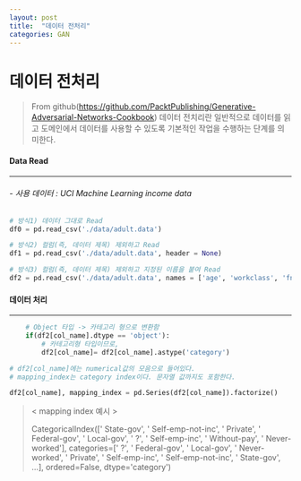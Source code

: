 ```yaml
---
layout: post
title:  "데이터 전처리"
categories: GAN
---
```



# 데이터 전처리

> From github(https://github.com/PacktPublishing/Generative-Adversarial-Networks-Cookbook)
> 데이터 전치리란 일반적으로 데이터를 읽고 도메인에서 데이터를 사용할 수 있도록 기본적인 작업을 수행하는 단계를 의미한다.



#### Data Read 

------

###### - 사용 데이터 :  UCI Machine Learning income data 

```python
# 방식1) 데이터 그대로 Read
df0 = pd.read_csv('./data/adult.data')

# 방식2) 컬럼(즉, 데이터 제목) 제외하고 Read
df1 = pd.read_csv('./data/adult.data', header = None)

# 방식3) 컬럼(즉, 데이터 제목) 제외하고 지정된 이름을 붙여 Read
df2 = pd.read_csv('./data/adult.data', names = ['age', 'workclass', 'fnlwgt', 'education', 'education-num', 'marital-status', 'occupation', 'relationship', 'race', 'sex', 'capital-gain', 'capital-loss', 'hours-per-week', 'native-country','Label']) 

```



#### 데이터 처리

------

```python
    # Object 타입 -> 카테고리 형으로 변환함
    if(df2[col_name].dtype == 'object'):
        # 카테고리형 타입이므로, 
        df2[col_name]= df2[col_name].astype('category')
```

```python
# df2[col_name]에는 numerical값의 모음으로 들어있다.
# mapping_index는 category index이다. 문자열 값까지도 포함한다.

df2[col_name], mapping_index = pd.Series(df2[col_name]).factorize()
```

> < mapping index 예시 >
>
> CategoricalIndex([' State-gov', ' Self-emp-not-inc', ' Private',
>                   ' Federal-gov', ' Local-gov', ' ?', ' Self-emp-inc',
>                   ' Without-pay', ' Never-worked'],
>                  categories=[' ?', ' Federal-gov', ' Local-gov', ' Never-worked', ' Private', ' Self-emp-inc', ' Self-emp-not-inc', ' State-gov', ...], ordered=False, dtype='category')

